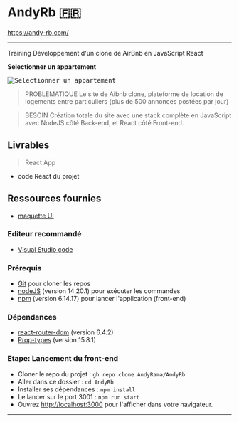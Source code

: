 # AndyRb 🇫🇷

https://andy-rb.com/

------------------------------------------------

Training Développement d'un clone de AirBnb en JavaScript React

**Selectionner un appartement**

<kbd>![Selectionner un appartement]()</kbd>

> PROBLEMATIQUE
Le site de Aibnb clone, plateforme de location de logements entre particuliers (plus de 500 annonces postées par jour)

> BESOIN
Création totale du site avec une stack complète en JavaScript avec NodeJS côté Back-end, et React côté Front-end.

## Livrables

> React App
- code React du projet

## Ressources fournies

- [maquette UI](https://airbnb.com)

### Editeur recommandé

* [Visual Studio code](https://code.visualstudio.com/)

### Prérequis

* [Git](https://git-scm.com/) pour cloner les repos
* [nodeJS](https://nodejs.org/fr/) (version 14.20.1) pour exécuter les commandes
* [npm](https://www.npmjs.com/) (version 6.14.17) pour lancer l'application (front-end)

### Dépendances

* [react-router-dom](https://reactrouter.com/web/guides/quick-start) (version 6.4.2)
* [Prop-types](https://www.npmjs.com/package/prop-types) (version 15.8.1)

### Etape: Lancement du front-end

- Cloner le repo du projet : `gh repo clone AndyRama/AndyRb`
- Aller dans ce dossier : `cd AndyRb `
- Installer ses dépendances : `npm install`
- Le lancer sur le port 3001 : `npm run start`
- Ouvrez [http://localhost:3000](http://localhost:3000) pour l'afficher dans votre navigateur.

---------------------------
